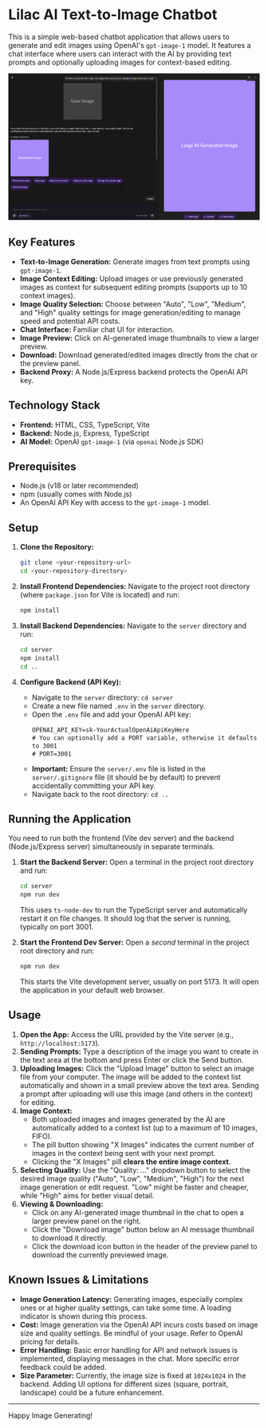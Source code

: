 # Lilac AI Text-to-Image Chatbot

This is a simple web-based chatbot application that allows users to generate and edit images using OpenAI's `gpt-image-1` model. It features a chat interface where users can interact with the AI by providing text prompts and optionally uploading images for context-based editing.

![Screenshot of the Lilac AI Chatbot interface](texttoimageAIchatbotlilacaccent.png)

## Key Features

*   **Text-to-Image Generation:** Generate images from text prompts using `gpt-image-1`.
*   **Image Context Editing:** Upload images or use previously generated images as context for subsequent editing prompts (supports up to 10 context images).
*   **Image Quality Selection:** Choose between "Auto", "Low", "Medium", and "High" quality settings for image generation/editing to manage speed and potential API costs.
*   **Chat Interface:** Familiar chat UI for interaction.
*   **Image Preview:** Click on AI-generated image thumbnails to view a larger preview.
*   **Download:** Download generated/edited images directly from the chat or the preview panel.
*   **Backend Proxy:** A Node.js/Express backend protects the OpenAI API key.

## Technology Stack

*   **Frontend:** HTML, CSS, TypeScript, Vite
*   **Backend:** Node.js, Express, TypeScript
*   **AI Model:** OpenAI `gpt-image-1` (via `openai` Node.js SDK)

## Prerequisites

*   Node.js (v18 or later recommended)
*   npm (usually comes with Node.js)
*   An OpenAI API Key with access to the `gpt-image-1` model.

## Setup

1.  **Clone the Repository:**
    ```bash
    git clone <your-repository-url>
    cd <your-repository-directory>
    ```

2.  **Install Frontend Dependencies:**
    Navigate to the project root directory (where `package.json` for Vite is located) and run:
    ```bash
    npm install
    ```

3.  **Install Backend Dependencies:**
    Navigate to the `server` directory and run:
    ```bash
    cd server
    npm install
    cd ..
    ```

4.  **Configure Backend (API Key):**
    *   Navigate to the `server` directory: `cd server`
    *   Create a new file named `.env` in the `server` directory.
    *   Open the `.env` file and add your OpenAI API key:
        ```dotenv
        OPENAI_API_KEY=sk-YourActualOpenAiApiKeyHere
        # You can optionally add a PORT variable, otherwise it defaults to 3001
        # PORT=3001
        ```
    *   **Important:** Ensure the `server/.env` file is listed in the `server/.gitignore` file (it should be by default) to prevent accidentally committing your API key.
    *   Navigate back to the root directory: `cd ..`

## Running the Application

You need to run both the frontend (Vite dev server) and the backend (Node.js/Express server) simultaneously in separate terminals.

1.  **Start the Backend Server:**
    Open a terminal in the project root directory and run:
    ```bash
    cd server
    npm run dev
    ```
    This uses `ts-node-dev` to run the TypeScript server and automatically restart it on file changes. It should log that the server is running, typically on port 3001.

2.  **Start the Frontend Dev Server:**
    Open a *second* terminal in the project root directory and run:
    ```bash
    npm run dev
    ```
    This starts the Vite development server, usually on port 5173. It will open the application in your default web browser.

## Usage

1.  **Open the App:** Access the URL provided by the Vite server (e.g., `http://localhost:5173`).
2.  **Sending Prompts:** Type a description of the image you want to create in the text area at the bottom and press Enter or click the Send button.
3.  **Uploading Images:** Click the "Upload Image" button to select an image file from your computer. The image will be added to the context list automatically and shown in a small preview above the text area. Sending a prompt after uploading will use this image (and others in the context) for editing.
4.  **Image Context:**
    *   Both uploaded images and images generated by the AI are automatically added to a context list (up to a maximum of 10 images, FIFO).
    *   The pill button showing "X Images" indicates the current number of images in the context being sent with your next prompt.
    *   Clicking the "X Images" pill **clears the entire image context**.
5.  **Selecting Quality:** Use the "Quality: ..." dropdown button to select the desired image quality ("Auto", "Low", "Medium", "High") for the next image generation or edit request. "Low" might be faster and cheaper, while "High" aims for better visual detail.
6.  **Viewing & Downloading:**
    *   Click on any AI-generated image thumbnail in the chat to open a larger preview panel on the right.
    *   Click the "Download image" button below an AI message thumbnail to download it directly.
    *   Click the download icon button in the header of the preview panel to download the currently previewed image.

## Known Issues & Limitations

*   **Image Generation Latency:** Generating images, especially complex ones or at higher quality settings, can take some time. A loading indicator is shown during this process.
*   **Cost:** Image generation via the OpenAI API incurs costs based on image size and quality settings. Be mindful of your usage. Refer to OpenAI pricing for details.
*   **Error Handling:** Basic error handling for API and network issues is implemented, displaying messages in the chat. More specific error feedback could be added.
*   **Size Parameter:** Currently, the image size is fixed at `1024x1024` in the backend. Adding UI options for different sizes (square, portrait, landscape) could be a future enhancement.

---

Happy Image Generating!
